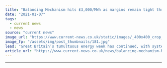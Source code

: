 ```yaml
---
title: "Balancing Mechanism hits £3,000/MWh as margins remain tight through cold snap"
date: "2021-01-07"
tags: 
  - current news
  - news
source: "current news"
image_url: "https://www.current-news.co.uk/static/images/_400x400_crop_center-center/EDF_West_Burton_B.jpg"
image_fp: "/assets/img/post_thumbnails/181.jpg"
lead: "​Great Britain’s tumultuous energy week has continued, with system tightness leading to West Burton B being called at £3,000/MWh yesterday (6 January)."
article_url: "https://www.current-news.co.uk/news/balancing-mechanism-hits-3000-mwh-as-margins-remain-tight-through-cold-snap?utm_source=rss-feeds&utm_medium=rss&utm_campaign=rss"
---
```


---

